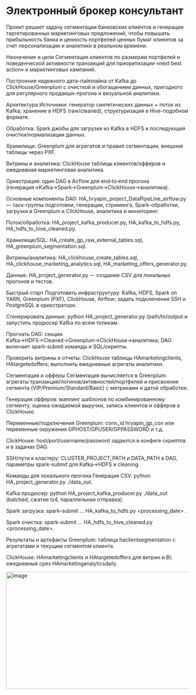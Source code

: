 # Электронный брокер консультант

Проект решает задачу сегментации банковских клиентов и генерации таргетированных маркетинговых предложений, чтобы повышать прибыльность банка и ценность портфелей ценных бумаг клиентов за счет персонализации и аналитики в реальном времени.​

Назначение и цели
Сегментация клиентов по размерам портфелей и поведенческой активности транзакций для приоритизации «next best action» и маркетинговых кампаний.​

Построение надежного дата-пайплайна от Kafka до ClickHouse/Greenplum с очисткой и обогащением данных, пригодного для регулярного продакшн-прогона и визуальной аналитики.​

Архитектура
Источники: генератор синтетических данных + поток из Kafka; хранение в HDFS (raw/cleaned), структуризация в Hive-подобном формате.​

Обработка: Spark джобы для загрузки из Kafka в HDFS и последующей очистки/нормализации данных.​

Хранилище: Greenplum для агрегатов и правил сегментации, внешние таблицы через PXF.​

Витрины и аналитика: ClickHouse таблицы клиентов/офферов и ежедневная маркетинговая аналитика.​

Оркестрация: один DAG в Airflow для end‑to‑end прогона (генерация→Kafka→Spark→Greenplum→ClickHouse→аналитика).​

Основные компоненты
DAG: HA_hryapin_project_DataPipeLine_airflow.py — таск-группы подготовки, генерации, стриминга, Spark-обработки, загрузки в Greenplum и ClickHouse, аналитика и мониторинг.​

Поток/обработка: HA_project_kafka_producer.py, HA_kafka_to_hdfs.py, HA_hdfs_to_hive_cleaned.py.​

Хранилище/SQL: HA_create_gp_raw_external_tables.sql, HA_greenplum_segmentation.sql.​

Витрины/аналитика: HA_clickhouse_create_tables.sql, HA_clickhouse_marketing_analytics.sql, HA_marketing_offers_generator.py.​

Данные: HA_project_generator.py — создание CSV для локальных прогонов и тестов.​

Быстрый старт
Подготовить инфраструктуру: Kafka, HDFS, Spark on YARN, Greenplum (PXF), ClickHouse, Airflow; задать подключения SSH и PostgreSQL в оркестраторе.​

Сгенерировать данные: python HA_project_generator.py /path/to/output и запустить продюсер Kafka по всем топикам.​

Прогнать DAG: секции Kafka→HDFS→Cleaned→Greenplum→ClickHouse→аналитика; DAG включает spark-submit команды и SQL/скрипты.​

Проверить витрины и отчеты: ClickHouse таблицы HAmarketingclients, HAtargetedoffers; выполнить ежедневные агрегаты аналитики.​

Сегментация и офферы
Сегментация вычисляется в Greenplum: агрегаты транзакций/логинов/активностей/портфелей и присвоение сегмента (VIP/Premium/Standard/Basic) с метриками и датой обработки.​

Генерация офферов: маппинг шаблонов по комбинированному сегменту, оценка ожидаемой выручки, запись клиентов и офферов в ClickHouse.​

Переменные/подключения
Greenplum: conn_id hryapin_gp_con или переменные окружения GPHOST/GPUSER/GPPASSWORD и т.д.​

ClickHouse: host/port/username/password задаются в конфиге скриптов и в задачах DAG.​

SSH/пути к кластеру: CLUSTER_PROJECT_PATH и DATA_PATH в DAG, параметры spark-submit для Kafka→HDFS и cleaning.​

Команды для локального прогона
Генерация CSV: python HA_project_generator.py ./data_out.​

Kafka продюсер: python HA_project_kafka_producer.py ./data_out (batched, сжатие lz4, параллельная отправка).​

Spark загрузка: spark-submit ... HA_kafka_to_hdfs.py <processing_date> <topics>.​

Spark очистка: spark-submit ... HA_hdfs_to_hive_cleaned.py <processing_date>.​

Результаты и артефакты
Greenplum: таблица haclientsegmentation с агрегатами и текущим сегментом клиента.​

ClickHouse: HAmarketingclients и HAtargetedoffers для витрин и BI; ежедневный срез HAmarketinganalyticsdaily.​

<img width="1388" height="320" alt="image" src="https://github.com/user-attachments/assets/e2c96a19-f66d-43c1-aee0-32114786b8b7" />

